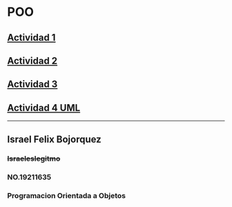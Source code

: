#  POO

[Actividad 1](./Setup/README.md) 
---

[Actividad 2](https://github.com/israeleslegitimo/Programa-basico-de-peliculas)
---

[Actividad 3](https://github.com/israeleslegitimo/Lista_de)
---

[Actividad 4 UML](https://github.com/israeleslegitimo/UML)
---


***
## Israel Felix Bojorquez


### ~~Israeleslegitmo~~


### NO.19211635 


### Programacion Orientada a Objetos